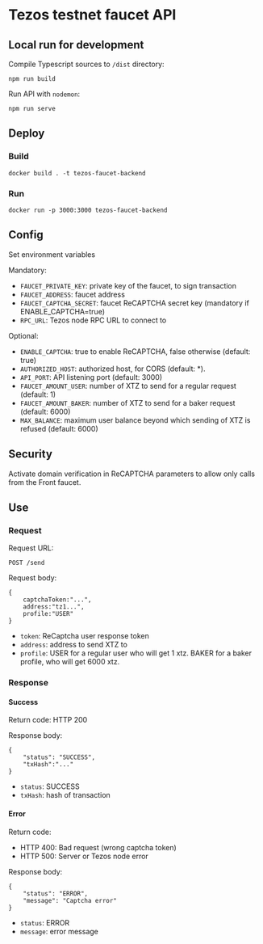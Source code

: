 # Tezos testnet faucet API

## Local run for development

Compile Typescript sources to `/dist` directory:

```
npm run build
```

Run API with `nodemon`:
```
npm run serve
```

## Deploy

### Build

```
docker build . -t tezos-faucet-backend
```

### Run

```
docker run -p 3000:3000 tezos-faucet-backend
```

## Config

Set environment variables

Mandatory:

- `FAUCET_PRIVATE_KEY`: private key of the faucet, to sign transaction
- `FAUCET_ADDRESS`: faucet address
- `FAUCET_CAPTCHA_SECRET`: faucet ReCAPTCHA secret key (mandatory if ENABLE_CAPTCHA=true)
- `RPC_URL`: Tezos node RPC URL to connect to

Optional:

- `ENABLE_CAPTCHA`: true to enable ReCAPTCHA, false otherwise (default: true)
- `AUTHORIZED_HOST`: authorized host, for CORS (default: *).
- `API_PORT`: API listening port (default: 3000)
- `FAUCET_AMOUNT_USER`: number of XTZ to send for a regular request (default: 1)
- `FAUCET_AMOUNT_BAKER`: number of XTZ to send for a baker request (default: 6000)
- `MAX_BALANCE`: maximum user balance beyond which sending of XTZ is refused (default: 6000)

## Security

Activate domain verification in ReCAPTCHA parameters to allow only calls from the Front faucet.

## Use

### Request

Request URL:
```
POST /send
```

Request body:
```
{
    captchaToken:"...",
    address:"tz1...",
    profile:"USER"
}
```

- `token`: ReCaptcha user response token
- `address`: address to send XTZ to
- `profile`: USER for a regular user who will get 1 xtz. BAKER for a baker profile, who will get 6000 xtz.

### Response

#### Success

Return code: HTTP 200

Response body:
```
{
    "status": "SUCCESS",
    "txHash":"..."
}
```

- `status`: SUCCESS
- `txHash`: hash of transaction


#### Error

Return code:

- HTTP 400: Bad request (wrong captcha token)
- HTTP 500: Server or Tezos node error


Response body:
```
{
    "status": "ERROR",
    "message": "Captcha error"
}
```

- `status`: ERROR
- `message`: error message